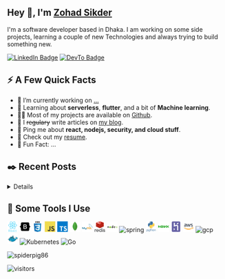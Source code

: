 <h2>Hey 👋, I'm <a href="https://github.com/zohadev">Zohad Sikder</a></h2>
<p>I'm a software developer based in Dhaka. I am working on some side projects, learning a couple of new Technologies and always trying to build something new.</p>

 <a href="https://www.linkedin.com/in/zohad-sikder/"><img src="https://img.shields.io/badge/-@zohad sikder-0077B5?style=flat-square&amp;labelColor=0077B5&amp;logo=LinkedIn&amp;link=https://www.linkedin.com/in/zohad-sikder/" alt="LinkedIn Badge"></a> 
<a href="https://dev.to/zohad__sikder"><img src="https://img.shields.io/badge/-@zohad sikder-0A0A0A?style=flat-square&amp;labelColor=0A0A0A&amp;logo=dev.to&amp;link=https://dev.to/spiderpig86" alt="DevTo Badge"></a> 
 
<h2>⚡️ A Few Quick Facts</h2>
<ul>
<li>🔭 I’m currently working on <a href="https://github.com/zohadev">...</a></li>
<li>🧐 Learning about <strong>serverless</strong>, <strong>flutter</strong>, and a bit of <strong>Machine learning</strong>.</li>
<li>👨‍💻 Most of my projects are available on <a href="https://github.com/zohadev">Github</a>.</li>
<li>📝 I <del>regulary</del> write articles on <a href="https://dev.to/zohad__sikder">my blog</a>.</li>
<li>💬 Ping me about <strong>react, nodejs, security, and cloud stuff</strong>.</li>
<li>📙 Check out my <a href="https://www.linkedin.com/in/zohad-sikder/">resume</a>.</li>
<li>🎉 Fun Fact: ...</li>
</ul>
<h2>✒️ Recent Posts</h2>
<details>
</details>
<h2>🚀 Some Tools I Use</h2>
<p align="left">
<img src="https://raw.githubusercontent.com/devicons/devicon/master/icons/react/react-original-wordmark.svg" alt="react" width="25" height="25" />
<img src="https://raw.githubusercontent.com/devicons/devicon/master/icons/bootstrap/bootstrap-plain.svg" alt="bootstrap" width="25" height="25" />
<img src="https://raw.githubusercontent.com/devicons/devicon/master/icons/css3/css3-original-wordmark.svg" alt="css3" width="25" height="25" />
<img src="https://raw.githubusercontent.com/devicons/devicon/master/icons/javascript/javascript-original.svg" alt="javascript" width="25" height="25" />
<img src="https://raw.githubusercontent.com/devicons/devicon/master/icons/typescript/typescript-original.svg" alt="typescript" width="25" height="25" />
<img src="https://raw.githubusercontent.com/devicons/devicon/master/icons/mongodb/mongodb-original.svg" alt="mongodb" width="25" height="25" />
<img src="https://raw.githubusercontent.com/devicons/devicon/master/icons/mysql/mysql-original-wordmark.svg" alt="mysql" width="25" height="25" />
<img src="https://raw.githubusercontent.com/devicons/devicon/master/icons/redis/redis-original-wordmark.svg" alt="redis" width="25" height="25" />
<img src="https://raw.githubusercontent.com/devicons/devicon/master/icons/nodejs/nodejs-original-wordmark.svg" alt="nodejs" width="25" height="25" />
<img src="https://www.vectorlogo.zone/logos/springio/springio-icon.svg" alt="spring" width="25" height="25" />
<img src="https://raw.githubusercontent.com/devicons/devicon/master/icons/python/python-original-wordmark.svg" alt="python" width="25" height="25" />
<img src="https://raw.githubusercontent.com/devicons/devicon/master/icons/nginx/nginx-original.svg" alt="nginx" width="25" height="25" />
<img src="https://raw.githubusercontent.com/devicons/devicon/master/icons/heroku/heroku-plain.svg" alt="heroku" width="25" height="25" />
<img src="https://raw.githubusercontent.com/github/explore/80688e429a7d4ef2fca1e82350fe8e3517d3494d/topics/aws/aws.png" alt="aws" width="25" height="25" />
<img src="https://www.vectorlogo.zone/logos/google_cloud/google_cloud-icon.svg" alt="gcp" width="25" height="25" />
<img src="https://raw.githubusercontent.com/devicons/devicon/master/icons/docker/docker-original.svg" alt="Docker" width="25" height="25" />
<img src="https://www.vectorlogo.zone/logos/kubernetes/kubernetes-icon.svg" alt="Kubernetes" width="25" height="25" />
<img src="https://cdn.jsdelivr.net/gh/devicons/devicon/icons/go/go-original.svg" alt="Go" width="25" height="25" />
</p>
<img src="https://github-readme-stats.vercel.app/api?username=zohadev&show_icons=true&count_private=true" alt="spiderpig86" />
<p><img src="https://visitor-badge.glitch.me/badge?page_id=zohadev.zohadev" alt="visitors"></p>
